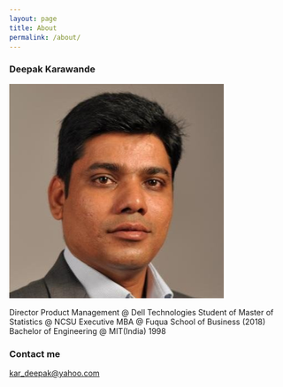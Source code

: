 ```yaml
---
layout: page
title: About
permalink: /about/
---
```


### Deepak Karawande
![Image of Yaktocat](/images/Deepak.jfif)

Director Product Management @ Dell Technologies
Student of Master of Statistics @ NCSU
Executive MBA @ Fuqua School of Business (2018)
Bachelor of Engineering @ MIT(India) 1998



### Contact me

[kar_deepak@yahoo.com](mailto:kar_deepak@yahoo.com)
